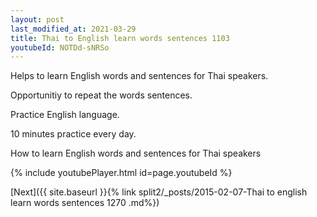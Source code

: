 ```yaml
---
layout: post
last_modified_at: 2021-03-29
title: Thai to English learn words sentences 1103 
youtubeId: NOTDd-sNRSo
---
```

 
 
Helps to learn English words and sentences for Thai speakers.

Opportunitiy to repeat the words sentences. 

Practice English language. 
 
10 minutes practice every day. 
 
How to learn English words and sentences for Thai speakers 
 
{% include youtubePlayer.html id=page.youtubeId %}
 
 
[Next]({{ site.baseurl }}{% link  split2/_posts/2015-02-07-Thai to english learn words sentences 1270 .md%})
 
